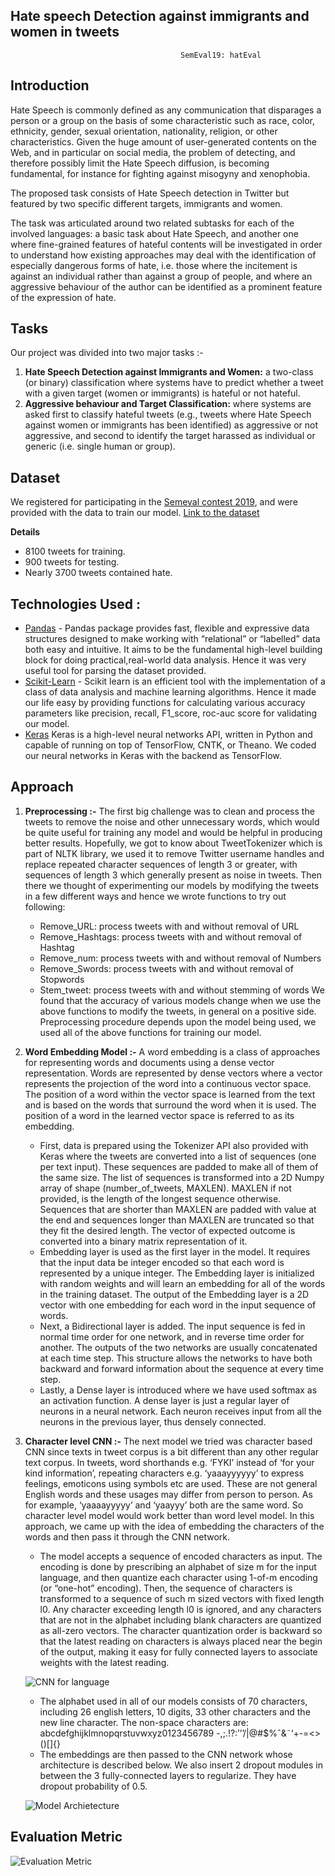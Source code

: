 ## Hate speech Detection against immigrants and women in tweets
                                          SemEval19: hatEval

## Introduction
Hate Speech is commonly defined as any communication that disparages a person or a group on the basis of some characteristic such as race, color, ethnicity, gender, sexual orientation, nationality, religion, or other characteristics. Given the huge amount of user-generated contents on the Web, and in particular on social media, the problem of detecting, and therefore possibly limit the Hate Speech diffusion, is becoming fundamental, for instance for fighting against misogyny and xenophobia.

The proposed task consists of Hate Speech detection in Twitter but featured by two specific different targets, immigrants and women.

The task was articulated around two related subtasks for each of the involved languages: a basic task about Hate Speech, and another one where fine-grained features of hateful contents will be investigated in order to understand how existing approaches may deal with the identification of especially dangerous forms of hate, i.e. those where the incitement is against an individual rather than against a group of people, and where an aggressive behaviour of the author can be identified as a prominent feature of the expression of hate.

## Tasks

Our project was divided into two major tasks :-
1. **Hate Speech Detection against Immigrants and Women:** a two-class (or binary) classification where systems have to predict whether a tweet with a given target (women or immigrants) is hateful or not hateful.
2. **Aggressive behaviour and Target Classification:** where systems are asked first to classify hateful tweets (e.g., tweets where Hate Speech against women or immigrants has been identified) as aggressive or not aggressive, and second to identify the target harassed as individual or generic (i.e. single human or group).

## Dataset

We registered for participating in the [Semeval contest 2019](https://competitions.codalab.org/competitions/19935 "hatEval"), and were provided with the data to train our model.
[Link to the dataset](https://github.com/ash0904/IRE-Project-hatEval-2019/tree/master/public_development_en)

**Details**
+ 8100 tweets for training.
+ 900 tweets for testing.
+ Nearly 3700 tweets contained hate.

## Technologies Used :

* [Pandas](https://pandas.pydata.org/pandas-docs/stable/) - Pandas package provides fast, flexible and expressive data structures designed to make working with “relational” or “labelled” data both easy and intuitive. It aims to be the fundamental high-level building block for doing practical,real-world data analysis. Hence it was very useful tool for parsing the dataset provided.
* [Scikit-Learn](http://scikit-learn.org/stable/index.html) - Scikit learn is an efficient tool with the implementation of a class of data analysis and machine learning algorithms. Hence it made our life easy by providing functions for calculating various accuracy parameters like precision, recall, F1_score, roc-auc score for validating our model.
* [Keras](https://keras.io/) Keras is a high-level neural networks API, written in Python and capable of running on top of TensorFlow, CNTK, or Theano. We coded our neural networks in Keras with the backend as TensorFlow.

## Approach
1. **Preprocessing :-** The first big challenge was to clean and process the tweets to remove the noise 
and other unnecessary words, which would be quite useful for training any model and would be helpful in producing better results. Hopefully, we got to know about TweetTokenizer which is part of NLTK library, we used it to remove Twitter username handles and replace repeated character sequences of length 3 or greater, with sequences of length 3 which generally present as noise in tweets. Then there we thought of experimenting our models by modifying the tweets in a few different ways and hence we wrote functions to try out following:
	+ Remove_URL: process tweets with and without removal of URL
	+ Remove_Hashtags: process tweets with and without removal of Hashtag
	+ Remove_num:  process tweets with and without removal of Numbers
	+ Remove_Swords: process tweets with and without removal of Stopwords
	+ Stem_tweet: process tweets with and without stemming of words
We found that the accuracy of various models change when we use the above functions to modify the tweets, in general on a positive side. Preprocessing procedure depends upon the model being used, we used all of the above functions for training our model.

2. **Word Embedding Model :-** A word embedding is a class of approaches for representing words and documents using a dense vector representation. Words are represented by dense vectors where a vector represents the projection of the word into a continuous vector space. The position of a word within the vector space is learned from the text and is based on the words that surround the word when it is used. The position of a word in the learned vector space is referred to as its embedding.
    + First, data is prepared using the Tokenizer API also provided with Keras where the tweets are converted into a list of sequences (one per text input). These sequences are padded to make all of them of the same size. The list of sequences is transformed into a 2D Numpy array of shape (number_of_tweets, MAXLEN). MAXLEN if not provided, is the length of the longest sequence otherwise. Sequences that are shorter than MAXLEN are padded with value at the end and sequences longer than MAXLEN are truncated so that they fit the desired length. The vector of expected outcome is converted into a binary matrix representation of it.
    + Embedding layer is used as the first layer in the model. It requires that the input data be integer encoded so that each word is represented by a unique integer. The Embedding layer is initialized with random weights and will learn an embedding for all of the words in the training dataset. The output of the Embedding layer is a 2D vector with one embedding for each word in the input sequence of words.
    + Next, a Bidirectional layer is added. The input sequence is fed in normal time order for one network, and in reverse time order for another. The outputs of the two networks are usually concatenated at each time step. This structure allows the networks to have both backward and forward information about the sequence at every time step.
    + Lastly, a Dense layer is introduced where we have used softmax as an activation function. A dense layer is just a regular layer of neurons in a neural network. Each neuron receives input from all the neurons in the previous layer, thus densely connected.
3. **Character level CNN :-** The next model we tried was character based CNN since texts in tweet corpus is a bit different than any other regular text corpus. In tweets, word shorthands e.g. ‘FYKI’ instead of ‘for your kind information’, repeating characters e.g. ‘yaaayyyyyy’ to express feelings, emoticons using symbols etc are used. These are not general English words and these usages may differ from person to person. As for example, ‘yaaaayyyyy’ and ‘yaayyy’ both are the same word. So character level model would work better than word level model. 
In this approach, we came up with the idea of embedding the characters of the words and then pass it through the CNN network.
    + The model accepts a sequence of encoded characters as input. The encoding is done by prescribing an alphabet of size m for the input language, and then quantize each character using 1-of-m encoding (or “one-hot” encoding). Then, the sequence of characters is transformed to a sequence of such m sized vectors with fixed length l0. Any character exceeding length l0 is ignored, and any characters that are not in the alphabet including blank characters are quantized as all-zero vectors. The character quantization order is backward so that the latest reading on characters is always placed near the begin of the output, making it easy for fully connected layers to associate weights with the latest reading.

    ![CNN for language](https://raw.githubusercontent.com/ash0904/Algorithms/master/images/cnn1.png)
    + The alphabet used in all of our models consists of 70 characters, including 26 english letters, 10 digits, 33 other characters and the new line character. The non-space characters are: abcdefghijklmnopqrstuvwxyz0123456789 -,;.!?:’’’/\|@#$%ˆ&˜‘+-=<>()[]{}
    + The embeddings are then passed to the CNN network whose architecture is described below. We also insert 2 dropout modules in between the 3 fully-connected layers to regularize. They have dropout probability of 0.5.

    ![Model Archietecture](https://raw.githubusercontent.com/ash0904/Algorithms/master/images/model1.png)

## Evaluation Metric
![Evaluation Metric](https://raw.githubusercontent.com/ash0904/Algorithms/master/images/evaluation.png)

